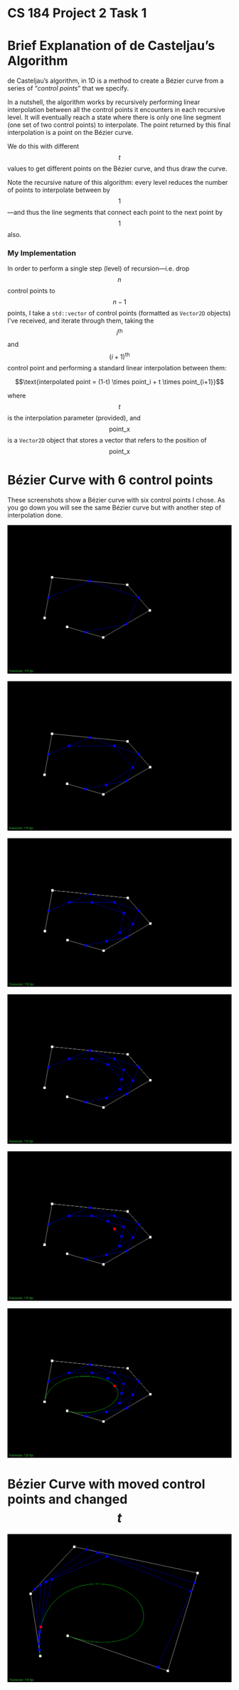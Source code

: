 # CS 184 Project 2 Task 1

# Brief Explanation of de Casteljau’s Algorithm

de Casteljau’s algorithm, in 1D is a method to create a Bézier curve from a series of “*control points*” that we specify.

In a nutshell, the algorithm works by recursively performing linear interpolation between all the control points it encounters in each recursive level. It will eventually reach a state where there is only one line segment (one set of two control points) to interpolate. The point returned by this final interpolation is a point on the Bézier curve.

We do this with different $$t$$ values to get different points on the Bézier curve, and thus draw the curve.

Note the recursive nature of this algorithm: every level reduces the number of points to interpolate between by $$1$$—and thus the line segments that connect each point to the next point by $$1$$ also.

### My Implementation

In order to perform a single step (level) of recursion—i.e. drop $$n$$ control points to $$n-1$$ points, I take a `std::vector` of control points (formatted as `Vector2D` objects) I've received, and iterate through them, taking the $$i^ \text{th}$$ and $$(i+1)^ \text{th}$$ control point and performing a standard linear interpolation between them:

$$\text{interpolated point = (1-t) \times point_i +  t \times  point_{i+1}}$$

where $$t$$ is the interpolation parameter (provided), and $$\text{point_x}$$ is a `Vector2D` object that stores a vector that refers to the position of $$\text{point_x}$$

# Bézier Curve with 6 control points

These screenshots show a Bézier curve with six control points I chose. As you go down you will see the same Bézier curve but with another step of interpolation done.

![Screenshot 2023-02-22 at 17.00.42.png](CS%20184%20Project%202%20Task%201.assets/Screenshot%202023-02-22%20at%2017.00.42.png)

![Screenshot 2023-02-22 at 17.01.24.png](CS%20184%20Project%202%20Task%201.assets/Screenshot%202023-02-22%20at%2017.01.24.png)

![Screenshot 2023-02-22 at 17.01.29.png](CS%20184%20Project%202%20Task%201.assets/Screenshot%202023-02-22%20at%2017.01.29.png)

![Screenshot 2023-02-22 at 17.01.38.png](CS%20184%20Project%202%20Task%201.assets/Screenshot%202023-02-22%20at%2017.01.38.png)

![Screenshot 2023-02-22 at 17.01.45.png](CS%20184%20Project%202%20Task%201.assets/Screenshot%202023-02-22%20at%2017.01.45.png)

![Image.png](CS%20184%20Project%202%20Task%201.assets/Image.png)

# Bézier Curve with moved control points and changed $$t$$

![screenshot of slightly different Bezier curve.png](CS%20184%20Project%202%20Task%201.assets/screenshot%20of%20slightly%20different%20Bezier%20curve.png)

